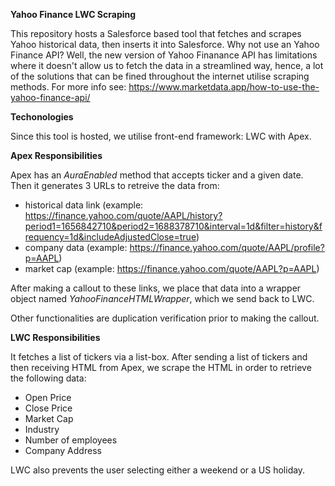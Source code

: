 **Yahoo Finance LWC Scraping**

This repository hosts a Salesforce based tool that fetches and scrapes Yahoo historical data, then inserts it into Salesforce. Why not use an Yahoo Finance API? Well, the new version of Yahoo Finanance API has limitations where it doesn't allow us to fetch the data in a streamlined way, hence, a lot of the solutions that can be fined throughout the internet utilise scraping methods. For more info see: https://www.marketdata.app/how-to-use-the-yahoo-finance-api/

**Techonologies**

Since this tool is hosted, we utilise front-end framework: LWC with Apex. 

**Apex Responsibilities**

Apex has an _AuraEnabled_ method that accepts ticker and a given date. Then it generates 3 URLs to retreive the data from:
- historical data link (example: https://finance.yahoo.com/quote/AAPL/history?period1=1656842710&period2=1688378710&interval=1d&filter=history&frequency=1d&includeAdjustedClose=true)
- company data (example: https://finance.yahoo.com/quote/AAPL/profile?p=AAPL)
- market cap (example: https://finance.yahoo.com/quote/AAPL?p=AAPL)

After making a callout to these links, we place that data into a wrapper object named _YahooFinanceHTMLWrapper_, which we send back to LWC.

Other functionalities are duplication verification prior to making the callout.

**LWC Responsibilities**

It fetches a list of tickers via a list-box. After sending a list of tickers and then receiving HTML from Apex, we scrape the HTML in order to retrieve the following data:
- Open Price
- Close Price
- Market Cap
- Industry
- Number of employees
- Company Address

LWC also prevents the user selecting either a weekend or a US holiday.
